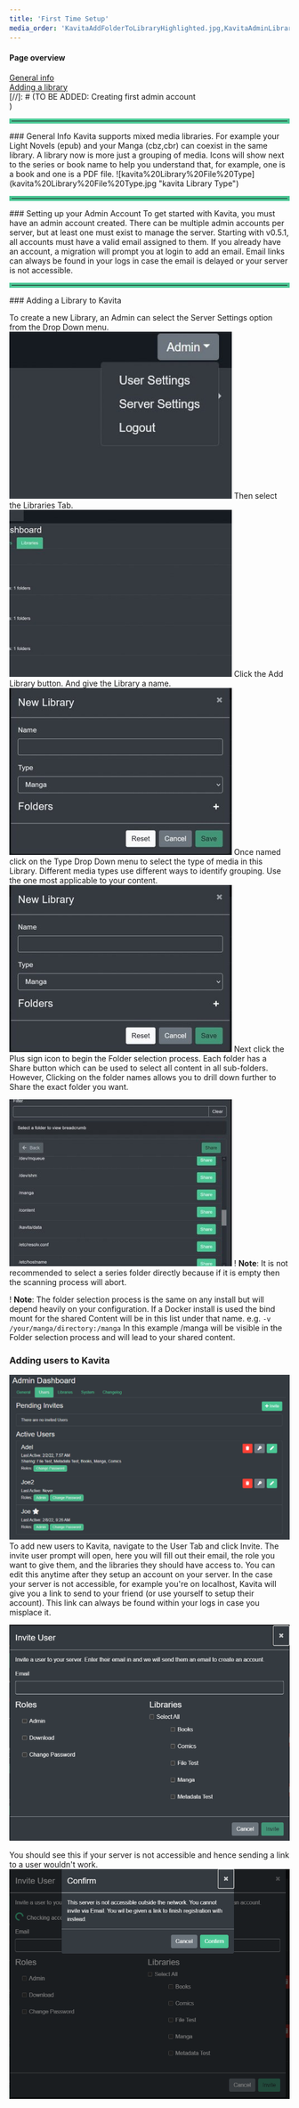 ```yaml
---
title: 'First Time Setup'
media_order: 'KavitaAddFolderToLibraryHighlighted.jpg,KavitaAdminLibraries.jpg,KavitaDirectoryChoose.jpg,KavitaLibraryDropdown.jpg,kavita Library File Type.jpg,KavitaNewLibrary.jpg,KavitaSettingsDropdown.jpg,User Tab.PNG,invite user.PNG,invite user - not accessible.PNG'
---
```


#### Page overview
[General info](#general-info)<br/>
[Adding a library](#adding-a-library-to-kavita)<br/>
[//]: # (TO BE ADDED: Creating first admin account<br/>)


<hr style="border:4px solid #4ac694"> </hr>
### General Info
Kavita supports mixed media libraries. For example your Light Novels (epub) and your Manga (cbz,cbr) can coexist in the same library. A library now is more just a grouping of media. Icons will show next to the series or book name to help you understand that, for example, one is a book and one is a PDF file.
![kavita%20Library%20File%20Type](kavita%20Library%20File%20Type.jpg "kavita Library Type")

<hr style="border:4px solid #4ac694"> </hr>
### Setting up your Admin Account
To get started with Kavita, you must have an admin account created. There can be multiple admin accounts per server, but at least one must exist to manage the server. Starting with v0.5.1, all accounts must have a valid email assigned to them. If you already have an account, a migration will prompt you at login to add an email. Email links can always be found in your logs in case the email is delayed or your server is not accessible. 



<hr style="border:4px solid #4ac694"> </hr>
### Adding a Library to Kavita

To create a new Library, an Admin can select the Server Settings option from the Drop Down menu.
![KavitaSettingsDropdown](KavitaSettingsDropdown.jpg "KavitaSettingsDropdown")
Then select the Libraries Tab.
![KavitaAdminLibraries](KavitaAdminLibraries.jpg "KavitaAdminLibraries")
Click the Add Library button. And give the Library a name.
![KavitaNewLibrary](KavitaNewLibrary.jpg "KavitaNewLibrary")
Once named click on the Type Drop Down menu to select the type of media in this Library. Different media types use different ways to identify grouping. Use the one most applicable to your content.
![KavitaLibraryDropdown](KavitaLibraryDropdown.jpg "KavitaLibraryDropdown")
Next click the Plus sign icon to begin the Folder selection process. 
Each folder has a Share button which can be used to select all content in all sub-folders. However, Clicking on the folder names allows you to drill down further to Share the exact folder you want.

![KavitaDirectoryChoose](KavitaDirectoryChoose.jpg "KavitaDirectoryChoose")
! **Note**: It is not recommended to select a series folder directly because if it is empty then the scanning process will abort.

! **Note**: The folder selection process is the same on any install but will depend heavily on your configuration. If a Docker install is used the bind mount for the shared Content will be in this list under that name. e.g. `-v /your/manga/directory:/manga` In this example /manga will be visible in the Folder selection process and will lead to your shared content.


### Adding users to Kavita
![User%20Tab](User%20Tab.PNG "User%20Tab")
To add new users to Kavita, navigate to the User Tab and click Invite. The invite user prompt will open, here you will fill out their email, the role you want to give them, and the libraries they should have access to. You can edit this anytime after they setup an account on your server. In the case your server is not accessible, for example you're on localhost, Kavita will give you a link to send to your friend (or use yourself to setup their account). This link can always be found within your logs in case you misplace it. 

![invite%20user](invite%20user.PNG "invite%20user")

You should see this if your server is not accessible and hence sending a link to a user wouldn't work.
![invite%20user%20-%20not%20accessible](invite%20user%20-%20not%20accessible.PNG "invite%20user%20-%20not%20accessible")

